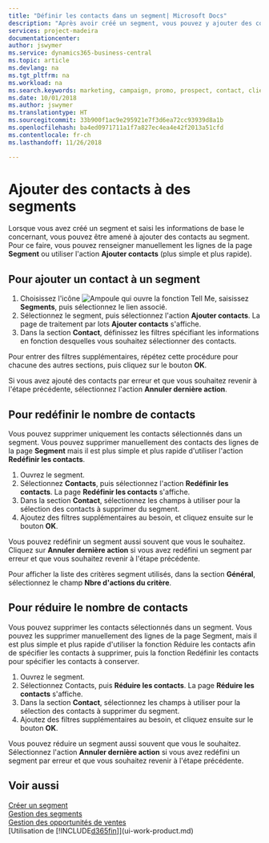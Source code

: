 ```yaml
---
title: "Définir les contacts dans un segment| Microsoft Docs"
description: "Après avoir créé un segment, vous pouvez y ajouter des contacts, par exemple, dans le cadre d'une campagne marketing visant des clients particuliers."
services: project-madeira
documentationcenter: 
author: jswymer
ms.service: dynamics365-business-central
ms.topic: article
ms.devlang: na
ms.tgt_pltfrm: na
ms.workload: na
ms.search.keywords: marketing, campaign, promo, prospect, contact, client, customer
ms.date: 10/01/2018
ms.author: jswymer
ms.translationtype: HT
ms.sourcegitcommit: 33b900f1ac9e295921e7f3d6ea72cc93939d8a1b
ms.openlocfilehash: ba4ed0971711a1f7a827ec4ea4e42f2013a51cfd
ms.contentlocale: fr-ch
ms.lasthandoff: 11/26/2018

---
```

# <a name="add-contacts-to-segments"></a>Ajouter des contacts à des segments
Lorsque vous avez créé un segment et saisi les informations de base le concernant, vous pouvez être amené à ajouter des contacts au segment. Pour ce faire, vous pouvez renseigner manuellement les lignes de la page **Segment** ou utiliser l'action **Ajouter contacts** (plus simple et plus rapide).

## <a name="to-add-a-contact-to-a-segment"></a>Pour ajouter un contact à un segment
1. Choisissez l'icône ![Ampoule qui ouvre la fonction Tell Me](media/ui-search/search_small.png "Dites-moi ce que vous voulez faire"), saisissez **Segments**, puis sélectionnez le lien associé.  
2. Sélectionnez le segment, puis sélectionnez l'action **Ajouter contacts**. La page de traitement par lots **Ajouter contacts** s'affiche.
3. Dans la section **Contact**, définissez les filtres spécifiant les informations en fonction desquelles vous souhaitez sélectionner des contacts.

Pour entrer des filtres supplémentaires, répétez cette procédure pour chacune des autres sections, puis cliquez sur le bouton **OK**.

Si vous avez ajouté des contacts par erreur et que vous souhaitez revenir à l'étape précédente, sélectionnez l'action **Annuler dernière action**.

## <a name="to-refine-the-number-of-contacts"></a>Pour redéfinir le nombre de contacts
Vous pouvez supprimer uniquement les contacts sélectionnés dans un segment. Vous pouvez supprimer manuellement des contacts des lignes de la page **Segment** mais il est plus simple et plus rapide d'utiliser l'action **Redéfinir les contacts**.

1. Ouvrez le segment.
2. Sélectionnez **Contacts**, puis sélectionnez l'action **Redéfinir les contacts**. La page **Redéfinir les contacts** s'affiche.
3. Dans la section **Contact**, sélectionnez les champs à utiliser pour la sélection des contacts à supprimer du segment.
4. Ajoutez des filtres supplémentaires au besoin, et cliquez ensuite sur le bouton **OK**.

Vous pouvez redéfinir un segment aussi souvent que vous le souhaitez. Cliquez sur **Annuler dernière action** si vous avez redéfini un segment par erreur et que vous souhaitez revenir à l'étape précédente.

Pour afficher la liste des critères segment utilisés, dans la section **Général**, sélectionnez le champ **Nbre d'actions du critère**.

## <a name="to-reduce-the-number-of-contacts"></a>Pour réduire le nombre de contacts
Vous pouvez supprimer les contacts sélectionnés dans un segment. Vous pouvez les supprimer manuellement des lignes de la page Segment, mais il est plus simple et plus rapide d'utiliser la fonction Réduire les contacts afin de spécifier les contacts à supprimer, puis la fonction Redéfinir les contacts pour spécifier les contacts à conserver.

1. Ouvrez le segment.
2. Sélectionnez Contacts, puis **Réduire les contacts**. La page **Réduire les contacts** s'affiche.
3. Dans la section **Contact**, sélectionnez les champs à utiliser pour la sélection des contacts à supprimer du segment.
4. Ajoutez des filtres supplémentaires au besoin, et cliquez ensuite sur le bouton **OK**.

Vous pouvez réduire un segment aussi souvent que vous le souhaitez. Sélectionnez l'action **Annuler dernière action** si vous avez redéfini un segment par erreur et que vous souhaitez revenir à l'étape précédente.

## <a name="see-also"></a>Voir aussi
[Créer un segment](marketing-how-create-segment.md)   
[Gestion des segments](marketing-segments.md)  
[Gestion des opportunités de ventes](marketing-manage-sales-opportunities.md)  
[Utilisation de [!INCLUDE[d365fin](includes/d365fin_md.md)]](ui-work-product.md)  


